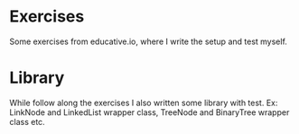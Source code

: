 # Exercises
Some exercises from educative.io, where I write the setup and test myself.

# Library
While follow along the exercises I also written some library with test.
Ex: LinkNode and LinkedList wrapper class, TreeNode and BinaryTree wrapper
class etc.
